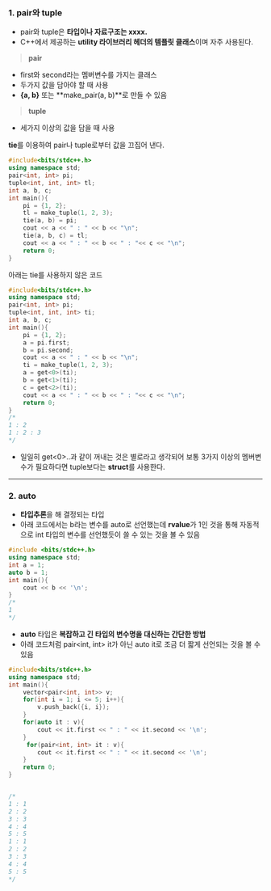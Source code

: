 
### **1. pair와 tuple**

-   pair와 tuple은 **타입이나 자료구조는 xxxx.**
-   C++에서 제공하는 **utility 라이브러리 헤더의 템플릿 클래스**이며 자주 사용된다.

> **pair**

-   first와 second라는 멤버변수를 가지는 클래스
-   두가지 값을 담아야 할 때 사용
-   **{a, b}** 또는 **make_pair(a, b)**로 만들 수 있음

> **tuple**

-   세가지 이상의 값을 담을 때 사용

**tie**를 이용하여 pair나 tuple로부터 값을 끄집어 낸다.

```cpp
#include<bits/stdc++.h>
using namespace std;
pair<int, int> pi;
tuple<int, int, int> tl;
int a, b, c;
int main(){
    pi = {1, 2};
    tl = make_tuple(1, 2, 3);
    tie(a, b) = pi;
    cout << a << " : " << b << "\n";
    tie(a, b, c) = tl;
    cout << a << " : " << b << " : "<< c << "\n";
    return 0;
}
```

아래는 tie를 사용하지 않은 코드

```cpp
#include<bits/stdc++.h>
using namespace std;
pair<int, int> pi;
tuple<int, int, int> ti;
int a, b, c;
int main(){
    pi = {1, 2};
    a = pi.first;
    b = pi.second;
    cout << a << " : " << b << "\n";
    ti = make_tuple(1, 2, 3);
    a = get<0>(ti);
    b = get<1>(ti);
    c = get<2>(ti);
    cout << a << " : " << b << " : "<< c << "\n";
    return 0;
}
/*
1 : 2
1 : 2 : 3
*/
```

-   일일히 get<0>..과 같이 꺼내는 것은 별로라고 생각되어 보통 3가지 이상의 멤버변수가 필요하다면 tuple보다는 **struct**를 사용한다.

---

### **2. auto**

-   **타입추론**을 해 결정되는 타입
-   아래 코드에서는 b라는 변수를 auto로 선언했는데 **rvalue**가 1인 것을 통해 자동적으로 int 타입의 변수를 선언했듯이 쓸 수 있는 것을 볼 수 있음

```cpp
#include <bits/stdc++.h>
using namespace std;
int a = 1;
auto b = 1;
int main(){
    cout << b << '\n';
}
/*
1
*/
```

-   **auto** 타입은 **복잡하고 긴 타입의 변수명을 대신하는 간단한 방법**
-   아래 코드처럼 pair<int, int> it가 아닌 auto it로 조금 더 짧게 선언되는 것을 볼 수 있음

```cpp
#include<bits/stdc++.h>
using namespace std;
int main(){
    vector<pair<int, int>> v;
    for(int i = 1; i <= 5; i++){
        v.push_back({i, i});
    }
    for(auto it : v){
        cout << it.first << " : " << it.second << '\n';
    }
     for(pair<int, int> it : v){
        cout << it.first << " : " << it.second << '\n';
    }
    return 0;    
}


/*
1 : 1
2 : 2
3 : 3
4 : 4
5 : 5
1 : 1
2 : 2
3 : 3
4 : 4
5 : 5
*/
```